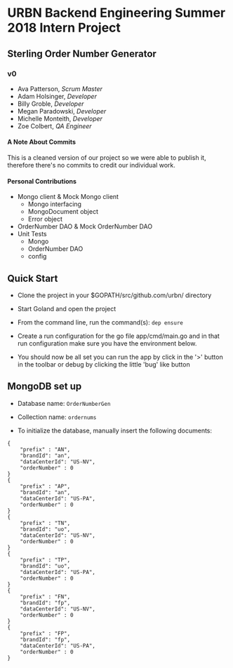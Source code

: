 #  URBN Backend Engineering Summer 2018 Intern Project
##  Sterling Order Number Generator
###  v0
* Ava Patterson, <i>Scrum Master</i>
* Adam Holsinger, <i>Developer</i>
* Billy Groble, <i>Developer</i>
* Megan Paradowski, <i>Developer</i>
* Michelle Monteith, <i>Developer</i>
* Zoe Colbert, <i>QA Engineer</i>

#### A Note About Commits
This is a cleaned version of our project so we were able to publish it, therefore there's no commits to credit our individual work.
#### Personal Contributions
* Mongo client & Mock Mongo client
    - Mongo interfacing
    - MongoDocument object
    - Error object
* OrderNumber DAO & Mock OrderNumber DAO
* Unit Tests
    - Mongo
    - OrderNumber DAO
    - config


##  Quick Start
*  Clone the project in your $GOPATH/src/github.com/urbn/ directory
*  Start Goland and open the project
*  From the command line, run the command(s): `dep ensure`

*  Create a run configuration for the go file app/cmd/main.go and in that run configuration make sure you have the environment below.
*  You should now be all set you can run the app by click in the '>' button in the toolbar or debug by clicking the little 'bug' like button

## MongoDB set up
* Database name: `OrderNumberGen`
* Collection name: `ordernums`

* To initialize the database, manually insert the following documents:
```
{
    "prefix" : "AN",
    "brandId": "an",
    "dataCenterId": "US-NV",
    "orderNumber" : 0
}
{
    "prefix" : "AP",
    "brandId": "an",
    "dataCenterId": "US-PA",
    "orderNumber" : 0
}
{
    "prefix" : "TN",
    "brandId": "uo",
    "dataCenterId": "US-NV",
    "orderNumber" : 0
}
{
    "prefix" : "TP",
    "brandId": "uo",
    "dataCenterId": "US-PA",
    "orderNumber" : 0
}
{
    "prefix" : "FN",
    "brandId": "fp",
    "dataCenterId": "US-NV",
    "orderNumber" : 0
}
{
    "prefix" : "FP",
    "brandId": "fp",
    "dataCenterId": "US-PA",
    "orderNumber" : 0
}
```
